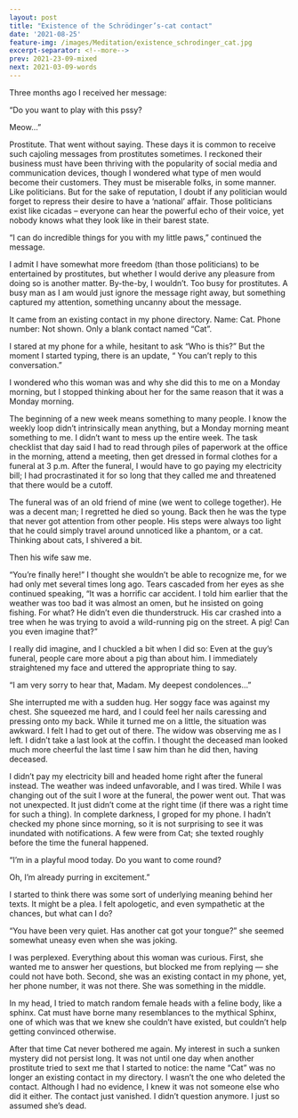 ```yaml
---
layout: post
title: "Existence of the Schrödinger’s-cat contact"
date: '2021-08-25'
feature-img: /images/Meditation/existence_schrodinger_cat.jpg
excerpt-separator: <!--more-->
prev: 2021-23-09-mixed
next: 2021-03-09-words
---
```

Three months ago I received her message:


“Do you want to play with this pssy?


Meow…”


Prostitute. That went without saying. These days it is common to receive such cajoling messages from prostitutes sometimes. I reckoned their business must have been thriving with the popularity of social media and communication devices, though I wondered what type of men would become their customers. They must be miserable folks, in some manner. Like politicians. But for the sake of reputation, I doubt if any politician would forget to repress their desire to have a ‘national’ affair. Those politicians exist like cicadas – everyone can hear the powerful echo of their voice, yet nobody knows what they look like in their barest state.


“I can do incredible things for you with my little paws,” continued the message.


I admit I have somewhat more freedom (than those politicians) to be entertained by prostitutes, but whether I would derive any pleasure from doing so is another matter. By-the-by, I wouldn’t. Too busy for prostitutes. A busy man as I am would just ignore the message right away, but something captured my attention, something uncanny about the message.


It came from an existing contact in my phone directory. Name: Cat. Phone number: Not shown. Only a blank contact named “Cat”.


I stared at my phone for a while, hesitant to ask “Who is this?” But the moment I started typing, there is an update, “ You can’t reply to this conversation.”


I wondered who this woman was and why she did this to me on a Monday morning, but I stopped thinking about her for the same reason that it was a Monday morning.


The beginning of a new week means something to many people. I know the weekly loop didn’t intrinsically mean anything, but a Monday morning meant something to me. I didn’t want to mess up the entire week. The task checklist that day said I had to read through piles of paperwork at the office in the morning, attend a meeting, then get dressed in formal clothes for a funeral at 3 p.m. After the funeral, I would have to go paying my electricity bill; I had procrastinated it for so long that they called me and threatened that there would be a cutoff.


The funeral was of an old friend of mine (we went to college together). He was a decent man; I regretted he died so young. Back then he was the type that never got attention from other people. His steps were always too light that he could simply travel around unnoticed like a phantom, or a cat. Thinking about cats, I shivered a bit.


Then his wife saw me.


“You’re finally here!” I thought she wouldn’t be able to recognize me, for we had only met several times long ago. Tears cascaded from her eyes as she continued speaking, “It was a horrific car accident. I told him earlier that the weather was too bad it was almost an omen, but he insisted on going fishing. For what? He didn’t even die thunderstruck. His car crashed into a tree when he was trying to avoid a wild-running pig on the street. A pig! Can you even imagine that?”


I really did imagine, and I chuckled a bit when I did so: Even at the guy’s funeral, people care more about a pig than about him. I immediately straightened my face and uttered the appropriate thing to say.


“I am very sorry to hear that, Madam. My deepest condolences…”


She interrupted me with a sudden hug. Her soggy face was against my chest. She squeezed me hard, and I could feel her nails caressing and pressing onto my back. While it turned me on a little, the situation was awkward. I felt I had to get out of there. The widow was observing me as I left. I didn’t take a last look at the coffin. I thought the deceased man looked much more cheerful the last time I saw him than he did then, having deceased.


I didn’t pay my electricity bill and headed home right after the funeral instead. The weather was indeed unfavorable, and I was tired. While I was changing out of the suit I wore at the funeral, the power went out. That was not unexpected. It just didn’t come at the right time (if there was a right time for such a thing). In complete darkness, I groped for my phone. I hadn’t checked my phone since morning, so it is not surprising to see it was inundated with notifications. A few were from Cat; she texted roughly before the time the funeral happened.


“I’m in a playful mood today. Do you want to come round?

Oh, I’m already purring in excitement.”


I started to think there was some sort of underlying meaning behind her texts. It might be a plea. I felt apologetic, and even sympathetic at the chances, but what can I do?


“You have been very quiet. Has another cat got your tongue?” she seemed somewhat uneasy even when she was joking.


I was perplexed. Everything about this woman was curious. First, she wanted me to answer her questions, but blocked me from replying — she could not have both. Second, she was an existing contact in my phone, yet, her phone number, it was not there. She was something in the middle.


In my head, I tried to match random female heads with a feline body, like a sphinx. Cat must have borne many resemblances to the mythical Sphinx, one of which was that we knew she couldn’t have existed, but couldn’t help getting convinced otherwise.


After that time Cat never bothered me again. My interest in such a sunken mystery did not persist long. It was not until one day when another prostitute tried to sext me that I started to notice: the name “Cat” was no longer an existing contact in my directory. I wasn’t the one who deleted the contact. Although I had no evidence, I knew it was not someone else who did it either. The contact just vanished. I didn’t question anymore. I just so assumed she’s dead.


